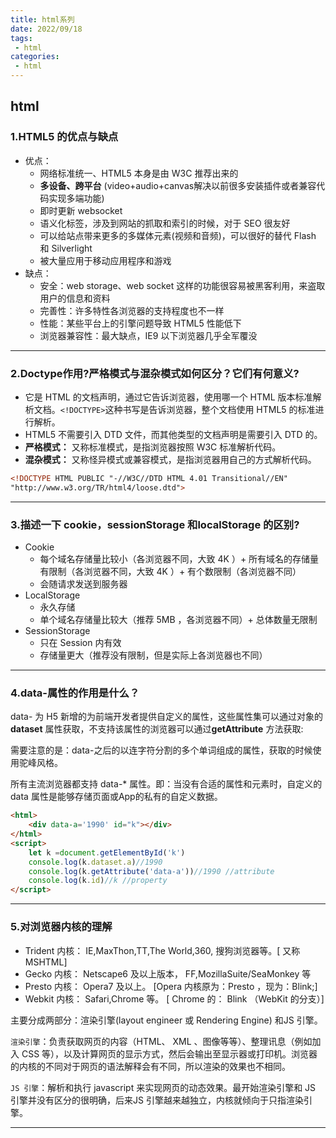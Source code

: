```yaml
---
title: html系列
date: 2022/09/18
tags:
 - html
categories:
 - html
--- 
```


## html


### 1.HTML5 的优点与缺点

+ 优点： 
	- 网络标准统一、HTML5 本身是由 W3C 推荐出来的
	- **多设备、跨平台** (video+audio+canvas解决以前很多安装插件或者兼容代码实现多端功能)
	- 即时更新 websocket
	- 语义化标签，涉及到网站的抓取和索引的时候，对于 SEO 很友好
	- 可以给站点带来更多的多媒体元素(视频和音频)，可以很好的替代 Flash 和 Silverlight
	- 被大量应用于移动应用程序和游戏
+ 缺点： 
	- 安全：web storage、web socket 这样的功能很容易被黑客利用，来盗取用户的信息和资料
	- 完善性：许多特性各浏览器的支持程度也不一样
	- 性能：某些平台上的引擎问题导致 HTML5 性能低下
	- 浏览器兼容性：最大缺点，IE9 以下浏览器几乎全军覆没

---

### 2.Doctype作用?严格模式与混杂模式如何区分？它们有何意义?
+ 它是 HTML 的文档声明，通过它告诉浏览器，使用哪一个 HTML 版本标准解析文档。`<!DOCTYPE>`这种书写是告诉浏览器，整个文档使用 HTML5 的标准进行解析。
+ HTML5 不需要引入 DTD 文件，而其他类型的文档声明是需要引入 DTD 的。
+ **严格模式：** 又称标准模式，是指浏览器按照 W3C 标准解析代码。
+ **混杂模式：** 又称怪异模式或兼容模式，是指浏览器用自己的方式解析代码。
```html
<!DOCTYPE HTML PUBLIC "-//W3C//DTD HTML 4.01 Transitional//EN" 
"http://www.w3.org/TR/html4/loose.dtd">
```
---

###  3.描述一下 cookie，sessionStorage 和localStorage 的区别?

- Cookie
	+ 每个域名存储量比较小（各浏览器不同，大致 4K ）+ 所有域名的存储量有限制（各浏览器不同，大致 4K ）+ 有个数限制（各浏览器不同）
	+ 会随请求发送到服务器
- LocalStorage
	+ 永久存储
	+ 单个域名存储量比较大（推荐 5MB ，各浏览器不同）+ 总体数量无限制
- SessionStorage
	+ 只在 Session 内有效
	+ 存储量更大（推荐没有限制，但是实际上各浏览器也不同）
---

###  4.data-属性的作用是什么？

data- 为 H5 新增的为前端开发者提供自定义的属性，这些属性集可以通过对象的 **dataset** 属性获取，不支持该属性的浏览器可以通过**getAttribute** 方法获取:

需要注意的是：data-之后的以连字符分割的多个单词组成的属性，获取的时候使用驼峰风格。 

所有主流浏览器都支持 data-* 属性。即：当没有合适的属性和元素时，自定义的 data 属性是能够存储页面或App的私有的自定义数据。
```html
<html>
	<div data-a='1990' id="k"></div>
</html>
<script>
	let k =document.getElementById('k')
	console.log(k.dataset.a)//1990 
	console.log(k.getAttribute('data-a'))//1990 //attribute
	console.log(k.id)//k //property
</script>
```
---

###  5.对浏览器内核的理解

+ Trident 内核： IE,MaxThon,TT,The World,360, 搜狗浏览器等。[ 又称MSHTML]
+ Gecko 内核： Netscape6 及以上版本， FF,MozillaSuite/SeaMonkey 等
+ Presto 内核： Opera7 及以上。 [Opera 内核原为：Presto ，现为：Blink;]
+ Webkit 内核： Safari,Chrome 等。 [ Chrome 的： Blink （WebKit 的分支）]

主要分成两部分：渲染引擎(layout engineer 或 Rendering Engine) 和JS 引擎。

`渲染引擎`：负责获取网页的内容（HTML、 XML 、图像等等）、整理讯息（例如加入 CSS 等），以及计算网页的显示方式，然后会输出至显示器或打印机。浏览器的内核的不同对于网页的语法解释会有不同，所以渲染的效果也不相同。

`JS 引擎`：解析和执行 javascript 来实现网页的动态效果。最开始渲染引擎和 JS 引擎并没有区分的很明确，后来JS 引擎越来越独立，内核就倾向于只指渲染引擎。

---